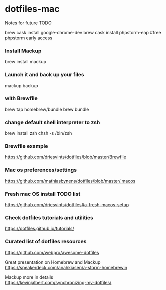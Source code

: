 # dotfiles-mac

Notes for future TODO


brew cask install google-chrome-dev
brew cask install phpstorm-eap #free phpstorm early access

### Install Mackup
brew install mackup

### Launch it and back up your files
mackup backup

### with Brewfile
brew tap homebrew/bundle
brew bundle

### change default shell interpreter to zsh
brew install zsh
chsh -s /bin/zsh



### Brewfile example
https://github.com/driesvints/dotfiles/blob/master/Brewfile

### Mac os preferences/settings
https://github.com/mathiasbynens/dotfiles/blob/master/.macos

### Fresh mac OS install TODO list
https://github.com/driesvints/dotfiles#a-fresh-macos-setup

### Check dotfiles tutorials and utilities
https://dotfiles.github.io/tutorials/

### Curated list of dotfiles resources
https://github.com/webpro/awesome-dotfiles

Great presentation on Homebrew and Mackup  
https://speakerdeck.com/anahkiasen/a-storm-homebrewin

Mackup more in details  
https://kevinjalbert.com/synchronizing-my-dotfiles/


